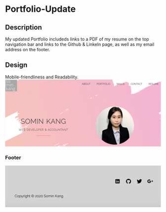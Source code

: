 # Portfolio-Update

<h2>Description</h2>
My updated Portfolio includeds links to a PDF of my resume on the top navigation bar and links to the Github & LinkeIn page, as well as my email address on the footer. 

<h2>Design</h2>
Mobile-friendliness and Readability. 
<img src="assets/images/main.png">

<h3>Footer</h3>
<img src="assets/images/footer.png">

